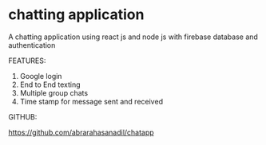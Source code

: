 # chatting application

A chatting application using react js and node js with firebase database and authentication

FEATURES:

1. Google login
2. End to End texting
3. Multiple group chats
4. Time stamp for message sent and received

GITHUB:

https://github.com/abrarahasanadil/chatapp
